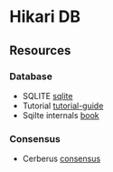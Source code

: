 # Hikari DB 

## Resources

### Database

- SQLITE [sqlite](https://www.sqlite.org/arch.html)
- Tutorial [tutorial-guide](https://cstack.github.io/db_tutorial/)
- Sqilte internals [book](https://play.google.com/store/books/details?id=9Z6IQQnX1JEC)

### Consensus 

- Cerberus [consensus](https://assets.website-files.com/6053f7fca5bf627283b582c2/608811e3f5d21f235392fee1_Cerberus-Whitepaper-v1.01.pdf)
